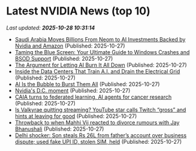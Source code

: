 # Latest NVIDIA News (top 10)
_Last updated: **2025-10-28 10:31:14**_

- [Saudi Arabia Moves Billions From Neom to AI Investments Backed by Nvidia and Amazon](https://biztoc.com/x/0f6a8fe45f7da826) (Published: 2025-10-27)
- [Taming the Blue Screen: Your Ultimate Guide to Windows Crashes and BSOD Support](https://www.bleepingcomputer.com/forums/t/811546/taming-the-blue-screen-your-ultimate-guide-to-windows-crashes-and-bsod-support/) (Published: 2025-10-27)
- [The Argument for Letting AI Burn It All Down](https://www.wired.com/story/ai-normal-after-ai-plateaus/) (Published: 2025-10-27)
- [Inside the Data Centers That Train A.I. and Drain the Electrical Grid](https://www.newyorker.com/magazine/2025/11/03/inside-the-data-centers-that-train-ai-and-drain-the-electrical-grid) (Published: 2025-10-27)
- [AI Is the Bubble to Burst Them All](https://www.wired.com/story/ai-bubble-will-burst/) (Published: 2025-10-27)
- [Nvidia's D.C. moment](https://biztoc.com/x/48c51f5cfe7c5cae) (Published: 2025-10-27)
- [CAIA turns to federated learning, AI agents for cancer research](https://www.techtarget.com/healthtechanalytics/feature/CAIA-turns-to-federated-learning-AI-agents-for-cancer-research) (Published: 2025-10-27)
- [Is Valkyrae quitting streaming? YouTube star calls Twitch “gross” and hints at leaving for good](https://timesofindia.indiatimes.com/world/us-streamers/is-valkyrae-quitting-streaming-youtube-star-calls-twitch-gross-and-hints-at-leaving-for-good/articleshow/124843101.cms) (Published: 2025-10-27)
- [Throwback to when Mahhi Vij reacted to divorce rumours with Jay Bhanushali](https://timesofindia.indiatimes.com/tv/news/hindi/throwback-to-when-mahhi-vij-reacted-to-divorce-rumours-with-jay-bhanushali/articleshow/124843825.cms) (Published: 2025-10-27)
- [Delhi shocker: Son steals Rs 26L from father’s account over business dispute; used fake UPI ID, stolen SIM, held](https://timesofindia.indiatimes.com/city/delhi/man-steals-26-lakh-from-fathers-bank-account-arrested/articleshow/124831089.cms) (Published: 2025-10-27)

